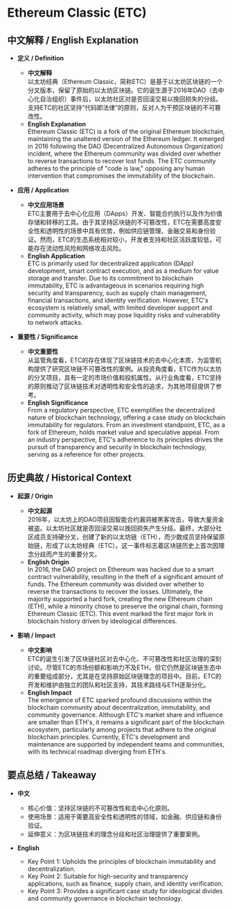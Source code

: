 # Ethereum Classic (ETC)

## 中文解释 / English Explanation

* **定义 / Definition**  
  - **中文解释**  
    以太坊经典（Ethereum Classic，简称ETC）是基于以太坊区块链的一个分叉版本，保留了原始的以太坊区块链。它的诞生源于2016年DAO（去中心化自治组织）事件后，以太坊社区对是否回滚交易以挽回损失的分歧。支持ETC的社区坚持“代码即法律”的原则，反对人为干预区块链的不可篡改性。  
  - **English Explanation**  
    Ethereum Classic (ETC) is a fork of the original Ethereum blockchain, maintaining the unaltered version of the Ethereum ledger. It emerged in 2016 following the DAO (Decentralized Autonomous Organization) incident, where the Ethereum community was divided over whether to reverse transactions to recover lost funds. The ETC community adheres to the principle of "code is law," opposing any human intervention that compromises the immutability of the blockchain.

* **应用 / Application**  
  - **中文应用场景**  
    ETC主要用于去中心化应用（DApps）开发、智能合约执行以及作为价值存储和转移的工具。由于其坚持区块链的不可篡改性，ETC在需要高度安全性和透明性的场景中具有优势，例如供应链管理、金融交易和身份验证。然而，ETC的生态系统相对较小，开发者支持和社区活跃度较低，可能存在流动性风险和网络攻击风险。  
  - **English Application**  
    ETC is primarily used for decentralized application (DApp) development, smart contract execution, and as a medium for value storage and transfer. Due to its commitment to blockchain immutability, ETC is advantageous in scenarios requiring high security and transparency, such as supply chain management, financial transactions, and identity verification. However, ETC's ecosystem is relatively small, with limited developer support and community activity, which may pose liquidity risks and vulnerability to network attacks.

* **重要性 / Significance**  
  - **中文重要性**  
    从监管角度看，ETC的存在体现了区块链技术的去中心化本质，为监管机构提供了研究区块链不可篡改性的案例。从投资角度看，ETC作为以太坊的分叉项目，具有一定的市场价值和投机属性。从行业角度看，ETC坚持的原则推动了区块链技术对透明性和安全性的追求，为其他项目提供了参考。  
  - **English Significance**  
    From a regulatory perspective, ETC exemplifies the decentralized nature of blockchain technology, offering a case study on blockchain immutability for regulators. From an investment standpoint, ETC, as a fork of Ethereum, holds market value and speculative appeal. From an industry perspective, ETC's adherence to its principles drives the pursuit of transparency and security in blockchain technology, serving as a reference for other projects.

## 历史典故 / Historical Context

* **起源 / Origin**  
  - **中文起源**  
    2016年，以太坊上的DAO项目因智能合约漏洞被黑客攻击，导致大量资金被盗。以太坊社区就是否回滚交易以挽回损失产生分歧。最终，大部分社区成员支持硬分叉，创建了新的以太坊链（ETH），而少数成员坚持保留原始链，形成了以太坊经典（ETC）。这一事件标志着区块链历史上首次因理念分歧而产生的重要分叉。  
  - **English Origin**  
    In 2016, the DAO project on Ethereum was hacked due to a smart contract vulnerability, resulting in the theft of a significant amount of funds. The Ethereum community was divided over whether to reverse the transactions to recover the losses. Ultimately, the majority supported a hard fork, creating the new Ethereum chain (ETH), while a minority chose to preserve the original chain, forming Ethereum Classic (ETC). This event marked the first major fork in blockchain history driven by ideological differences.

* **影响 / Impact**  
  - **中文影响**  
    ETC的诞生引发了区块链社区对去中心化、不可篡改性和社区治理的深刻讨论。尽管ETC的市场份额和影响力不及ETH，但它仍然是区块链生态中的重要组成部分，尤其是在坚持原始区块链理念的项目中。目前，ETC的开发和维护由独立的团队和社区支持，其技术路线与ETH逐渐分化。  
  - **English Impact**  
    The emergence of ETC sparked profound discussions within the blockchain community about decentralization, immutability, and community governance. Although ETC's market share and influence are smaller than ETH's, it remains a significant part of the blockchain ecosystem, particularly among projects that adhere to the original blockchain principles. Currently, ETC's development and maintenance are supported by independent teams and communities, with its technical roadmap diverging from ETH's.

## 要点总结 / Takeaway

* **中文**  
  - 核心价值：坚持区块链的不可篡改性和去中心化原则。  
  - 使用场景：适用于需要高安全性和透明性的领域，如金融、供应链和身份验证。  
  - 延伸意义：为区块链技术的理念分歧和社区治理提供了重要案例。  

* **English**  
  - Key Point 1: Upholds the principles of blockchain immutability and decentralization.  
  - Key Point 2: Suitable for high-security and transparency applications, such as finance, supply chain, and identity verification.  
  - Key Point 3: Provides a significant case study for ideological divides and community governance in blockchain technology.